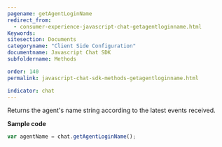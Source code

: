 ```yaml
---
pagename: getAgentLoginName
redirect_from:
  - consumer-experience-javascript-chat-getagentloginname.html
Keywords:
sitesection: Documents
categoryname: "Client Side Configuration"
documentname: Javascript Chat SDK
subfoldername: Methods

order: 140
permalink: javascript-chat-sdk-methods-getagentloginname.html

indicator: chat
---
```


Returns the agent's name string according to the latest events received.

**Sample code**

```javascript
var agentName = chat.getAgentLoginName();
```

